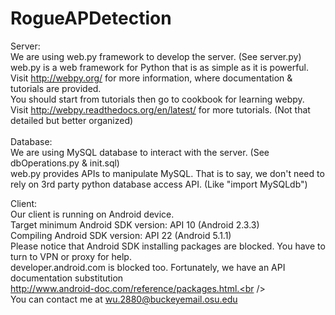 # RogueAPDetection
Server:<br />
  We are using web.py framework to develop the server. (See server.py)<br />
  web.py is a web framework for Python that is as simple as it is powerful.<br />
  Visit http://webpy.org/ for more information, where documentation & tutorials are provided.<br />
  You should start from tutorials then go to cookbook for learning webpy.<br />
  Visit http://webpy.readthedocs.org/en/latest/ for more tutorials. (Not that detailed but better organized)<br />
<br />
Database:<br />
  We are using MySQL database to interact with the server. (See dbOperations.py & init.sql)<br />
  web.py provides APIs to manipulate MySQL. That is to say, we don't need to rely on 3rd party python database access API. (Like "import MySQLdb")<br />
  
Client:<br />
  Our client is running on Android device.<br />
  Target minimum Android SDK version: API 10 (Android 2.3.3)<br />
  Compiling Android SDK version: API 22 (Android 5.1.1)<br />
  Please notice that Android SDK installing packages are blocked. You have to turn to VPN or proxy for help.<br />
  developer.android.com is blocked too. Fortunately, we have an API documentation substitution<br /> http://www.android-doc.com/reference/packages.html.<br />
<br />
You can contact me at wu.2880@buckeyemail.osu.edu
  
